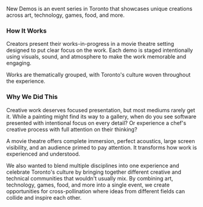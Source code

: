 New Demos is an event series in Toronto that showcases unique creations across art, technology, games, food, and more.

### How It Works 

Creators present their works-in-progress in a movie theatre setting designed to put clear focus on the work. Each demo is staged intentionally using visuals, sound, and atmosphere to make the work memorable and engaging.

Works are thematically grouped, with Toronto's culture woven throughout the experience.

### Why We Did This 

Creative work deserves focused presentation, but most mediums rarely get it. While a painting might find its way to a gallery, when do you see software presented with intentional focus on every detail? Or experience a chef's creative process with full attention on their thinking?

A movie theatre offers complete immersion, perfect acoustics, large screen visibility, and an audience primed to pay attention. It transforms how work is experienced and understood.

We also wanted to blend multiple disciplines into one experience and celebrate Toronto's culture by bringing together different creative and technical communities that wouldn't usually mix. By combining art, technology, games, food, and more into a single event, we create opportunities for cross-pollination where ideas from different fields can collide and inspire each other.